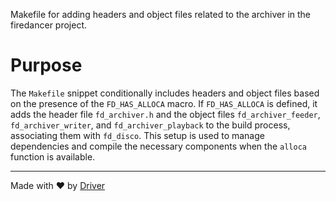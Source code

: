 <!--------------------------------------------------------------------------------->
<!-- IMPORTANT: This file is auto-generated by Driver (https://driver.ai). -------->
<!-- Manual edits may be overwritten on future commits. --------------------------->
<!--------------------------------------------------------------------------------->

Makefile for adding headers and object files related to the archiver in the firedancer project.

# Purpose
The `Makefile` snippet conditionally includes headers and object files based on the presence of the `FD_HAS_ALLOCA` macro. If `FD_HAS_ALLOCA` is defined, it adds the header file `fd_archiver.h` and the object files `fd_archiver_feeder`, `fd_archiver_writer`, and `fd_archiver_playback` to the build process, associating them with `fd_disco`. This setup is used to manage dependencies and compile the necessary components when the `alloca` function is available.

---
Made with ❤️ by [Driver](https://www.driver.ai/)